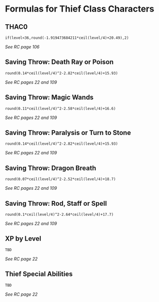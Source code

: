# Formulas for Thief Class Characters

## THAC0
`if(level<36,round(-1.919473684211*ceil(level/4)+20.49),2)`

*See RC page 106*

## Saving Throw: Death Ray or Poison
`round(0.14*ceil(level/4)^2-2.82*ceil(level/4)+15.93)`

*See RC pages 22 and 109*

## Saving Throw: Magic Wands
`round(0.11*ceil(level/4)^2-2.58*ceil(level/4)+16.6)`

*See RC pages 22 and 109*

## Saving Throw: Paralysis or Turn to Stone
`round(0.14*ceil(level/4)^2-2.82*ceil(level/4)+15.93)`

*See RC pages 22 and 109*

## Saving Throw: Dragon Breath
`round(0.07*ceil(level/4)^2-2.52*ceil(level/4)+18.7)`

*See RC pages 22 and 109*

## Saving Throw: Rod, Staff or Spell
`round(0.1*ceil(level/4)^2-2.64*ceil(level/4)+17.7)`

*See RC pages 22 and 109*

## XP by Level

`TBD`

*See RC page 22*

## Thief Special Abilities

`TBD`

*See RC page 22*
